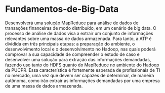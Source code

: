 # Fundamentos-de-Big-Data
Desenvolverá uma solução MapReduce para análise de dados de transações financeiras de modo distribuído, em um cenário de big data. O processo de análise de dados visa a extrair um conjunto de informações relevantes sobre uma massa de dados armazenada. Para tanto, a ATP é dividida em três principais etapas: a preparação do ambiente, o desenvolvimento local e o desenvolvimento no Hadoop, nas quais poderá comprovar a sua capacidade de compreender o estudo de caso e desenvolver uma solução para extração das informações demandadas, fazendo uso tanto do HDFS quanto do MapReduce no ambiente do Hadoop da PUCPR. Essa característica é fortemente esperada de profissionais de TI no mercado, uma vez que devem ser capazes de determinar, de maneira autônoma, como irão extrair as informações demandadas por uma empresa de uma massa de dados armazenada.

